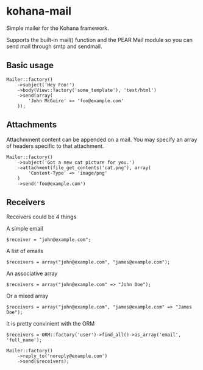 kohana-mail
===========

Simple mailer for the Kohana framework.

Supports the built-in mail() function and the PEAR Mail module so you can send 
mail through smtp and sendmail.

## Basic usage

    Mailer::factory()
        ->subject('Hey Foo!')
        ->body(View::factory('some_template'), 'text/html')
        ->send(array(
            'John McGuire' => 'foo@example.com'
        ));

## Attachments

Attachmment content can be appended on a mail. You may specify an array of 
headers specific to that attachment.

    Mailer::factory()
        ->subject('Got a new cat picture for you.')
        ->attachment(file_get_contents('cat.png'), array(
            'Content-Type' => 'image/png'
        )
        ->send('foo@example.com')

## Receivers

Receivers could be 4 things

A simple email

    $receiver = "john@example.com";

A list of emails

    $receivers = array("john@example.com", "james@example.com");

An associative array

    $receivers = array("john@example.com" => "John Doe");

Or a mixed array

    $receivers = array("john@example.com", "james@example.com" => "James Doe");

It is pretty convinient with the ORM

    $receivers = ORM::factory('user')->find_all()->as_array('email', 'full_name');

    Mailer::factory()
        ->reply_to('noreply@example.com')
        ->send($receivers);
